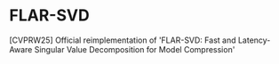# FLAR-SVD
[CVPRW25] Official reimplementation of 'FLAR-SVD: Fast and Latency-Aware Singular Value Decomposition for Model Compression'
